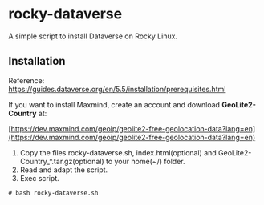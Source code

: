 # rocky-dataverse
A simple script to install Dataverse on Rocky Linux.

## Installation

Reference: https://guides.dataverse.org/en/5.5/installation/prerequisites.html

If you want to install Maxmind, create an account and download **GeoLite2-Country** at:

[https://dev.maxmind.com/geoip/geolite2-free-geolocation-data?lang=en](https://dev.maxmind.com/geoip/geolite2-free-geolocation-data?lang=en)

1. Copy the files rocky-dataverse.sh, index.html(optional) and 
GeoLite2-Country_*.tar.gz(optional) to your home(~/) folder. 
2. Read and adapt the script.
3. Exec script.


```console
# bash rocky-dataverse.sh
```
